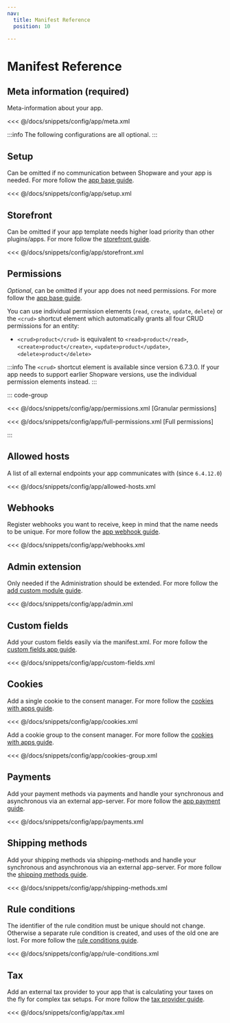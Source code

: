 ```yaml
---
nav:
  title: Manifest Reference
  position: 10

---
```


# Manifest Reference

## Meta information (required)

Meta-information about your app.

<<< @/docs/snippets/config/app/meta.xml

:::info
The following configurations are all optional.
:::

## Setup

Can be omitted if no communication between Shopware and your app is needed. For more follow the [app base guide](../../../guides/plugins/apps/app-base-guide#registration-request).

<<< @/docs/snippets/config/app/setup.xml

## Storefront

Can be omitted if your app template needs higher load priority than other plugins/apps. For more follow the [storefront guide](../../../guides/plugins/apps/storefront/index).

<<< @/docs/snippets/config/app/storefront.xml

## Permissions

_Optional_, can be omitted if your app does not need permissions. For more follow the [app base guide](../../../guides/plugins/apps/app-base-guide).

You can use individual permission elements (`read`, `create`, `update`, `delete`) or the `<crud>` shortcut element which automatically grants all four CRUD permissions for an entity:

- `<crud>product</crud>` is equivalent to `<read>product</read>`, `<create>product</create>`, `<update>product</update>`, `<delete>product</delete>`

:::info
The `<crud>` shortcut element is available since version 6.7.3.0. If your app needs to support earlier Shopware versions, use the individual permission elements instead.
:::

::: code-group

<<< @/docs/snippets/config/app/permissions.xml [Granular permissions]

<<< @/docs/snippets/config/app/full-permissions.xml [Full permissions]

:::

## Allowed hosts

A list of all external endpoints your app communicates with (since `6.4.12.0`)

<<< @/docs/snippets/config/app/allowed-hosts.xml

## Webhooks

Register webhooks you want to receive, keep in mind that the name needs to be unique. For more follow the [app webhook guide](../../../guides/plugins/apps/webhook).

<<< @/docs/snippets/config/app/webhooks.xml

## Admin extension

Only needed if the Administration should be extended. For more follow the [add custom module guide](../../../guides/plugins/apps/administration/add-custom-modules).

<<< @/docs/snippets/config/app/admin.xml

## Custom fields

Add your custom fields easily via the manifest.xml. For more follow the [custom fields app guide](../../../guides/plugins/apps/custom-data/custom-fields).

<<< @/docs/snippets/config/app/custom-fields.xml

## Cookies

Add a single cookie to the consent manager. For more follow the [cookies with apps guide](../../../guides/plugins/apps/storefront/cookies-with-apps).

<<< @/docs/snippets/config/app/cookies.xml

Add a cookie group to the consent manager. For more follow the [cookies with apps guide](../../../guides/plugins/apps/storefront/cookies-with-apps).

<<< @/docs/snippets/config/app/cookies-group.xml

## Payments

Add your payment methods via payments and handle your synchronous and asynchronous via an external app-server. For more follow the [app payment guide](../../../guides/plugins/apps/payment).

<<< @/docs/snippets/config/app/payments.xml

## Shipping methods

Add your shipping methods via shipping-methods and handle your synchronous and asynchronous via an external app-server. For more follow the [shipping methods guide](../../../guides/plugins/apps/shipping-methods).

<<< @/docs/snippets/config/app/shipping-methods.xml

## Rule conditions

The identifier of the rule condition must be unique should not change. Otherwise a separate rule condition is created, and uses of the old one are lost. For more follow the [rule conditions guide](../../../guides/plugins/apps/rule-builder/add-custom-rule-conditions).

<<< @/docs/snippets/config/app/rule-conditions.xml

## Tax

Add an external tax provider to your app that is calculating your taxes on the fly for complex tax setups. For more follow the [tax provider guide](../../../guides/plugins/apps/tax-provider).

<<< @/docs/snippets/config/app/tax.xml
